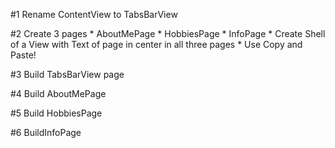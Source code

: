 #1 Rename ContentView to TabsBarView

#2 Create 3 pages
    * AboutMePage
    * HobbiesPage
    * InfoPage
    * Create Shell of a View with Text of page in center in all three pages
    * Use Copy and Paste!

#3 Build TabsBarView page

#4 Build AboutMePage

#5 Build HobbiesPage

#6 BuildInfoPage
